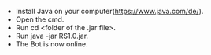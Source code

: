 - Install Java on your computer(https://www.java.com/de/).
- Open the cmd.
- Run cd <folder of the .jar file>.
- Run java -jar RS1.0.jar.
- The Bot is now online.
